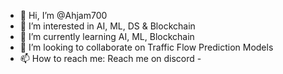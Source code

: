 - 👋 Hi, I’m @Ahjam700
- 👀 I’m interested in AI, ML, DS & Blockchain
- 🌱 I’m currently learning AI, ML, Blockchain
- 💞️ I’m looking to collaborate on Traffic Flow Prediction Models
- 📫 How to reach me: Reach me on discord -

<!---
Ahjam700/Ahjam700 is a ✨ special ✨ repository because its `README.md` (this file) appears on your GitHub profile.
You can click the Preview link to take a look at your changes.
--->
